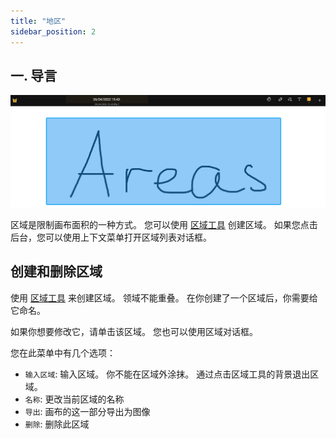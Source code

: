 ```yaml
---
title: "地区"
sidebar_position: 2
---
```


## 一. 导言

![区域](area.png)

区域是限制画布面积的一种方式。 您可以使用 [区域工具](tools/area.md) 创建区域。 如果您点击后台，您可以使用上下文菜单打开区域列表对话框。

## 创建和删除区域

使用 [区域工具](tools/area.md) 来创建区域。 领域不能重叠。 在你创建了一个区域后，你需要给它命名。

如果你想要修改它，请单击该区域。 您也可以使用区域对话框。

您在此菜单中有几个选项：

* `输入区域`: 输入区域。 你不能在区域外涂抹。 通过点击区域工具的背景退出区域。
* `名称`: 更改当前区域的名称
* `导出`: 画布的这一部分导出为图像
* `删除`: 删除此区域
